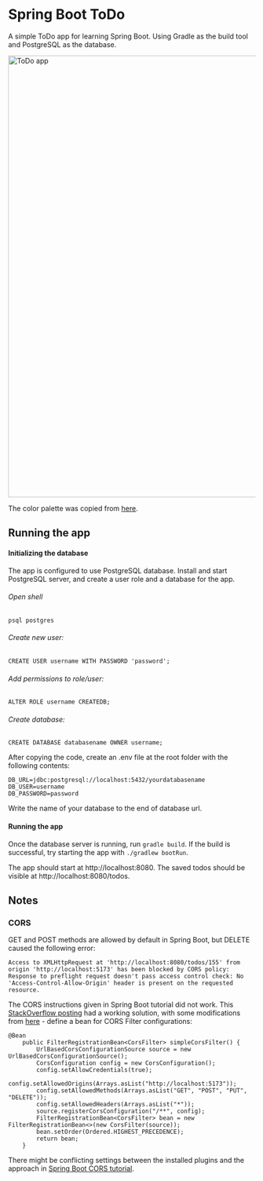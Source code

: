 # Spring Boot ToDo

A simple ToDo app for learning Spring Boot. Using Gradle as the build tool and PostgreSQL as the database.

<img width="900" alt="ToDo app" src="https://github.com/hjeronen/spring-todo/assets/73843204/741613cb-6cce-4a9b-b172-7601af3fc46e">

The color palette was copied from [here](https://colorhunt.co/palette/3630624d4c7df99417f5f5f5).

## Running the app

#### Initializing the database

The app is configured to use PostgreSQL database. Install and start PostgreSQL server, and create a user role and a database for the app.

###### Open shell

`psql postgres`

###### Create new user:

`CREATE USER username WITH PASSWORD 'password';`

###### Add permissions to role/user:

`ALTER ROLE username CREATEDB;`

###### Create database:

`CREATE DATABASE databasename OWNER username;`

After copying the code, create an .env file at the root folder with the following contents:

```
DB_URL=jdbc:postgresql://localhost:5432/yourdatabasename
DB_USER=username
DB_PASSWORD=password
```

Write the name of your database to the end of database url.

#### Running the app

Once the database server is running, run `gradle build`. If the build is successful, try starting the app with `./gradlew bootRun`.

The app should start at http://localhost:8080. The saved todos should be visible at http://localhost:8080/todos.

## Notes

### CORS

GET and POST methods are allowed by default in Spring Boot, but DELETE caused the following error:

```
Access to XMLHttpRequest at 'http://localhost:8080/todos/155' from origin 'http://localhost:5173' has been blocked by CORS policy: Response to preflight request doesn't pass access control check: No 'Access-Control-Allow-Origin' header is present on the requested resource.
```

The CORS instructions given in Spring Boot tutorial did not work. This [StackOverflow posting](https://stackoverflow.com/a/57185323) had a working solution, with some modifications from [here](https://docs.spring.io/spring-security/reference/reactive/integrations/cors.html) - define a bean for CORS Filter configurations:

```
@Bean
	public FilterRegistrationBean<CorsFilter> simpleCorsFilter() {
		UrlBasedCorsConfigurationSource source = new UrlBasedCorsConfigurationSource();
		CorsConfiguration config = new CorsConfiguration();
		config.setAllowCredentials(true);
		config.setAllowedOrigins(Arrays.asList("http://localhost:5173"));
		config.setAllowedMethods(Arrays.asList("GET", "POST", "PUT", "DELETE"));
		config.setAllowedHeaders(Arrays.asList("*"));
		source.registerCorsConfiguration("/**", config);
		FilterRegistrationBean<CorsFilter> bean = new FilterRegistrationBean<>(new CorsFilter(source));
		bean.setOrder(Ordered.HIGHEST_PRECEDENCE);
		return bean;
	}
```

There might be conflicting settings between the installed plugins and the approach in [Spring Boot CORS tutorial](https://spring.io/guides/gs/rest-service-cors#controller-method-cors-configuration).
